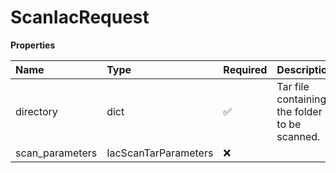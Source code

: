 # ScanIacRequest

**Properties**

| Name            | Type                 | Required | Description                                   |
| :-------------- | :------------------- | :------- | :-------------------------------------------- |
| directory       | dict                 | ✅       | Tar file containing the folder to be scanned. |
| scan_parameters | IacScanTarParameters | ❌       |                                               |

<!-- This file was generated by liblab | https://liblab.com/ -->
